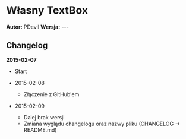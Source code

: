 ﻿# Własny TextBox
**Autor:** PDevil
**Wersja:** ---

## Changelog
**2015-02-07**
- Start

* 2015-02-08
  * Złączenie z GitHub'em

* 2015-02-09
  * Dalej brak wersji
  * Zmiana wyglądu changelogu oraz nazwy pliku (CHANGELOG -> README.md)